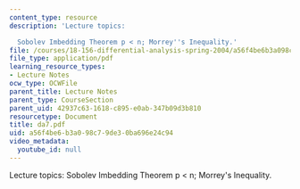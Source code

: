 ```yaml
---
content_type: resource
description: 'Lecture topics:

  Sobolev Imbedding Theorem p < n; Morrey''s Inequality.'
file: /courses/18-156-differential-analysis-spring-2004/a56f4be6b3a098c79de30ba696e24c94_da7.pdf
file_type: application/pdf
learning_resource_types:
- Lecture Notes
ocw_type: OCWFile
parent_title: Lecture Notes
parent_type: CourseSection
parent_uid: 42937c63-1618-c895-e0ab-347b09d3b810
resourcetype: Document
title: da7.pdf
uid: a56f4be6-b3a0-98c7-9de3-0ba696e24c94
video_metadata:
  youtube_id: null
---
```

Lecture topics:
Sobolev Imbedding Theorem p < n; Morrey's Inequality.

